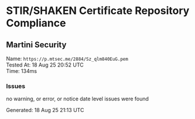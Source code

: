 # STIR/SHAKEN Certificate Repository Compliance

## Martini Security

Name: `https://p.mtsec.me/2884/Sz_qlm840EuG.pem`\
Tested At: 18 Aug 25 20:52 UTC\
Time: 134ms

### Issues

no warning, or error, or notice date level issues were found

Generated: 18 Aug 25 21:13 UTC